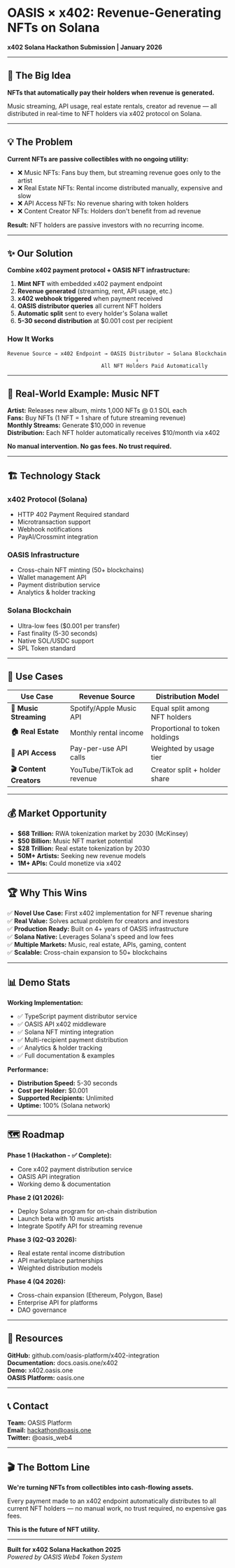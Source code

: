 # OASIS × x402: Revenue-Generating NFTs on Solana

**x402 Solana Hackathon Submission | January 2026**

---

## 🎯 **The Big Idea**

**NFTs that automatically pay their holders when revenue is generated.**

Music streaming, API usage, real estate rentals, creator ad revenue — all distributed in real-time to NFT holders via x402 protocol on Solana.

---

## 💡 **The Problem**

**Current NFTs are passive collectibles with no ongoing utility:**

- ❌ Music NFTs: Fans buy them, but streaming revenue goes only to the artist
- ❌ Real Estate NFTs: Rental income distributed manually, expensive and slow
- ❌ API Access NFTs: No revenue sharing with token holders
- ❌ Content Creator NFTs: Holders don't benefit from ad revenue

**Result:** NFT holders are passive investors with no recurring income.

---

## ✨ **Our Solution**

**Combine x402 payment protocol + OASIS NFT infrastructure:**

1. **Mint NFT** with embedded x402 payment endpoint
2. **Revenue generated** (streaming, rent, API usage, etc.)
3. **x402 webhook triggered** when payment received
4. **OASIS distributor queries** all current NFT holders
5. **Automatic split** sent to every holder's Solana wallet
6. **5-30 second distribution** at $0.001 cost per recipient

### **How It Works**
```
Revenue Source → x402 Endpoint → OASIS Distributor → Solana Blockchain
                                         ↓
                              All NFT Holders Paid Automatically
```

---

## 🎵 **Real-World Example: Music NFT**

**Artist:** Releases new album, mints 1,000 NFTs @ 0.1 SOL each  
**Fans:** Buy NFTs (1 NFT = 1 share of future streaming revenue)  
**Monthly Streams:** Generate $10,000 in revenue  
**Distribution:** Each NFT holder automatically receives $10/month via x402  

**No manual intervention. No gas fees. No trust required.**

---

## 🏗️ **Technology Stack**

### **x402 Protocol (Solana)**
- HTTP 402 Payment Required standard
- Microtransaction support
- Webhook notifications
- PayAI/Crossmint integration

### **OASIS Infrastructure**
- Cross-chain NFT minting (50+ blockchains)
- Wallet management API
- Payment distribution service
- Analytics & holder tracking

### **Solana Blockchain**
- Ultra-low fees ($0.001 per transfer)
- Fast finality (5-30 seconds)
- Native SOL/USDC support
- SPL Token standard

---

## 🚀 **Use Cases**

| Use Case | Revenue Source | Distribution Model |
|----------|----------------|-------------------|
| **🎵 Music Streaming** | Spotify/Apple Music API | Equal split among NFT holders |
| **🏠 Real Estate** | Monthly rental income | Proportional to token holdings |
| **🔌 API Access** | Pay-per-use API calls | Weighted by usage tier |
| **🎬 Content Creators** | YouTube/TikTok ad revenue | Creator split + holder share |

---

## 💰 **Market Opportunity**

- **$68 Trillion:** RWA tokenization market by 2030 (McKinsey)
- **$50 Billion:** Music NFT market potential
- **$28 Trillion:** Real estate tokenization by 2030
- **50M+ Artists:** Seeking new revenue models
- **1M+ APIs:** Could monetize via x402

---

## 🏆 **Why This Wins**

✅ **Novel Use Case:** First x402 implementation for NFT revenue sharing  
✅ **Real Value:** Solves actual problem for creators and investors  
✅ **Production Ready:** Built on 4+ years of OASIS infrastructure  
✅ **Solana Native:** Leverages Solana's speed and low fees  
✅ **Multiple Markets:** Music, real estate, APIs, gaming, content  
✅ **Scalable:** Cross-chain expansion to 50+ blockchains  

---

## 📊 **Demo Stats**

**Working Implementation:**
- ✅ TypeScript payment distributor service
- ✅ OASIS API x402 middleware
- ✅ Solana NFT minting integration
- ✅ Multi-recipient payment distribution
- ✅ Analytics & holder tracking
- ✅ Full documentation & examples

**Performance:**
- **Distribution Speed:** 5-30 seconds
- **Cost per Holder:** $0.001
- **Supported Recipients:** Unlimited
- **Uptime:** 100% (Solana network)

---

## 🗺️ **Roadmap**

**Phase 1 (Hackathon - ✅ Complete):**
- Core x402 payment distribution service
- OASIS API integration
- Working demo & documentation

**Phase 2 (Q1 2026):**
- Deploy Solana program for on-chain distribution
- Launch beta with 10 music artists
- Integrate Spotify API for streaming revenue

**Phase 3 (Q2-Q3 2026):**
- Real estate rental income distribution
- API marketplace partnerships
- Weighted distribution models

**Phase 4 (Q4 2026):**
- Cross-chain expansion (Ethereum, Polygon, Base)
- Enterprise API for platforms
- DAO governance

---

## 🔗 **Resources**

**GitHub:** github.com/oasis-platform/x402-integration  
**Documentation:** docs.oasis.one/x402  
**Demo:** x402.oasis.one  
**OASIS Platform:** oasis.one

---

## 📞 **Contact**

**Team:** OASIS Platform  
**Email:** hackathon@oasis.one  
**Twitter:** @oasis_web4

---

## 🎬 **The Bottom Line**

**We're turning NFTs from collectibles into cash-flowing assets.**

Every payment made to an x402 endpoint automatically distributes to all current NFT holders — no manual work, no trust required, no expensive gas fees.

**This is the future of NFT utility.**

---

**Built for x402 Solana Hackathon 2025**  
*Powered by OASIS Web4 Token System*

